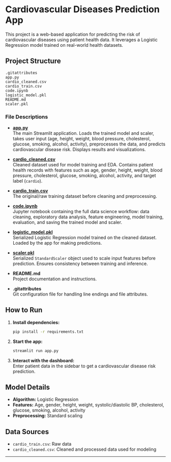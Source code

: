 # Cardiovascular Diseases Prediction App

This project is a web-based application for predicting the risk of cardiovascular diseases using patient health data. It leverages a Logistic Regression model trained on real-world health datasets.

## Project Structure

```
.gitattributes
app.py
cardio_cleaned.csv
cardio_train.csv
code.ipynb
logistic_model.pkl
README.md
scaler.pkl
```

### File Descriptions

- **[app.py](app.py)**  
  The main Streamlit application. Loads the trained model and scaler, takes user input (age, height, weight, blood pressure, cholesterol, glucose, smoking, alcohol, activity), preprocesses the data, and predicts cardiovascular disease risk. Displays results and visualizations.

- **[cardio_cleaned.csv](cardio_cleaned.csv)**  
  Cleaned dataset used for model training and EDA. Contains patient health records with features such as age, gender, height, weight, blood pressure, cholesterol, glucose, smoking, alcohol, activity, and target label (`cardio`).

- **[cardio_train.csv](cardio_train.csv)**  
  The original/raw training dataset before cleaning and preprocessing.

- **[code.ipynb](code.ipynb)**  
  Jupyter notebook containing the full data science workflow: data cleaning, exploratory data analysis, feature engineering, model training, evaluation, and saving the trained model and scaler.

- **[logistic_model.pkl](logistic_model.pkl)**  
  Serialized Logistic Regression model trained on the cleaned dataset. Loaded by the app for making predictions.

- **[scaler.pkl](scaler.pkl)**  
  Serialized `StandardScaler` object used to scale input features before prediction. Ensures consistency between training and inference.

- **README.md**  
  Project documentation and instructions.

- **.gitattributes**  
  Git configuration file for handling line endings and file attributes.

## How to Run

1. **Install dependencies:**
   ```sh
   pip install -r requirements.txt
   ```

2. **Start the app:**
   ```sh
   streamlit run app.py
   ```

3. **Interact with the dashboard:**  
   Enter patient data in the sidebar to get a cardiovascular disease risk prediction.

## Model Details

- **Algorithm:** Logistic Regression
- **Features:** Age, gender, height, weight, systolic/diastolic BP, cholesterol, glucose, smoking, alcohol, activity
- **Preprocessing:** Standard scaling

## Data Sources

- `cardio_train.csv`: Raw data
- `cardio_cleaned.csv`: Cleaned and processed data used for modeling

---
